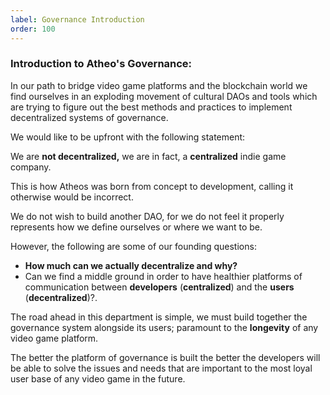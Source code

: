```yaml
---
label: Governance Introduction
order: 100
---
```


### Introduction to Atheo's Governance:

In our path to bridge video game platforms and the blockchain world we find ourselves in an exploding movement of cultural DAOs and tools which are trying to figure out the best methods and practices to implement decentralized systems of governance.

We would like to be upfront with the following statement:

We are **not decentralized,** we are in fact, a **centralized** indie game company.   

This is how Atheos was born from concept to development, calling it otherwise would be incorrect.

We do not wish to build another DAO, for we do not feel it properly represents how we define ourselves or where we want to be.

However, the following are some of our founding questions:

- **How much can we actually decentralize and why?**
- Can we find a middle ground in order to have healthier platforms of communication between **developers** (**centralized**) and the **users** (**decentralized**)?.

The road ahead in this department is simple, we must build together the governance system alongside its users; paramount to the **longevity** of any video game platform.

The better the platform of governance is built the better the developers will be able to solve the issues and needs that are important to the most loyal user base of any video game in the future.  
